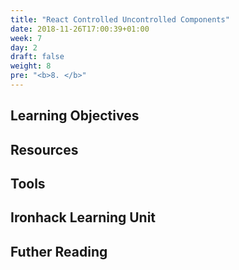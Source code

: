 ```yaml
---
title: "React Controlled Uncontrolled Components"
date: 2018-11-26T17:00:39+01:00
week: 7
day: 2
draft: false
weight: 8
pre: "<b>8. </b>"
---
```


## Learning Objectives

## Resources

## Tools

## Ironhack Learning Unit

## Futher Reading

